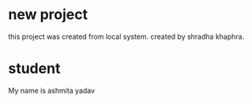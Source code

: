 # new project
this project was created from local system.
created by shradha khaphra.

# student
My name is ashmita yadav
